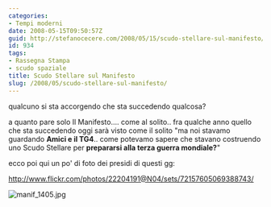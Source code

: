```yaml
---
categories:
- Tempi moderni
date: 2008-05-15T09:50:57Z
guid: http://stefanocecere.com/2008/05/15/scudo-stellare-sul-manifesto/
id: 934
tags:
- Rassegna Stampa
- scudo spaziale
title: Scudo Stellare sul Manifesto
slug: /2008/05/scudo-stellare-sul-manifesto/
---
```


qualcuno si sta accorgendo che sta succedendo qualcosa?
  
a quanto pare solo Il Manifesto…. come al solito.. fra qualche anno quello che sta succedendo oggi sarà visto come il solito "ma noi stavamo guardando **Amici e il TG4**.. come potevamo sapere che stavano costruendo uno Scudo Stellare per **prepararsi alla terza guerra mondiale?**"

ecco poi qui un po' di foto dei presidi di questi gg:
  
<http://www.flickr.com/photos/22204191@N04/sets/72157605069388743/>

![manif_1405.jpg](http://stefanocecere.com/wp-content/uploads/sites/3/2008/05/manif_1405.jpg)